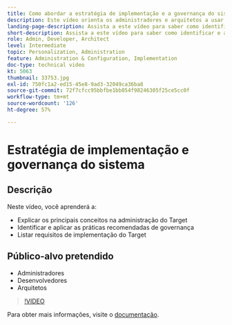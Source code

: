 ```yaml
---
title: Como abordar a estratégia de implementação e a governança do sistema
description: Este vídeo orienta os administradores e arquitetos a usar os principais conceitos na administração e implementação do Adobe Target. Assista a este vídeo para saber como identificar e aplicar as práticas recomendadas de governança e listar os requisitos de implementação do Target.
landing-page-description: Assista a este vídeo para saber como identificar e aplicar as práticas recomendadas de governança e listar os requisitos de implementação do Target.
short-description: Assista a este vídeo para saber como identificar e aplicar as práticas recomendadas de governança e listar os requisitos de implementação do Target.
role: Admin, Developer, Architect
level: Intermediate
topic: Personalization, Administration
feature: Administration & Configuration, Implementation
doc-type: technical video
kt: 5063
thumbnail: 33753.jpg
exl-id: 750fc1a2-ed15-45e8-9ad3-32049ca36ba8
source-git-commit: 72f7cfcc95bbfbe1bb054f98246305f25ce5cc0f
workflow-type: tm+mt
source-wordcount: '126'
ht-degree: 57%

---
```


# Estratégia de implementação e governança do sistema

## Descrição

Neste vídeo, você aprenderá a:

* Explicar os principais conceitos na administração do Target
* Identificar e aplicar as práticas recomendadas de governança
* Listar requisitos de implementação do Target

## Público-alvo pretendido

* Administradores
* Desenvolvedores
* Arquitetos

>[!VIDEO](https://video.tv.adobe.com/v/33753/?quality=12)

Para obter mais informações, visite o [documentação](https://experienceleague.adobe.com/docs/target/using/administer/administrating-target.html?lang=en).
